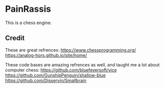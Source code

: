 # PainRassis

This is a chess engine.


## Credit
These are great refrences:
https://www.chessprogramming.org/
https://analog-hors.github.io/site/home/

These code bases are amazing refrences as well, and taught me a lot about computer chess: 
https://github.com/bluefeversoft/vice
https://github.com/GunshipPenguin/shallow-blue
https://github.com/Disservin/Smallbrain